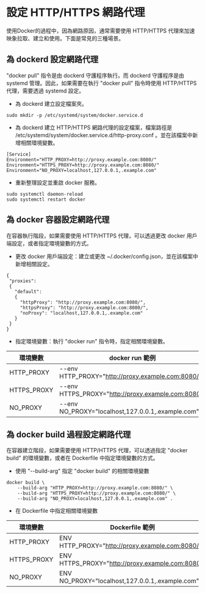 # 設定 HTTP/HTTPS 網路代理

使用Docker的過程中，因為網路原因，通常需要使用 HTTP/HTTPS 代理來加速映象拉取、建立和使用。下面是常見的三種場景。

## 為 dockerd 設定網路代理

"docker pull" 指令是由 dockerd 守護程序執行。而 dockerd 守護程序是由 systemd 管理。因此，如果需要在執行 "docker pull" 指令時使用 HTTP/HTTPS 代理，需要透過 systemd 設定。

- 為 dockerd 建立設定檔案夾。
```
sudo mkdir -p /etc/systemd/system/docker.service.d
```

- 為 dockerd 建立 HTTP/HTTPS 網路代理的設定檔案，檔案路徑是 /etc/systemd/system/docker.service.d/http-proxy.conf 。並在該檔案中新增相關環境變數。
```
[Service]
Environment="HTTP_PROXY=http://proxy.example.com:8080/"
Environment="HTTPS_PROXY=http://proxy.example.com:8080/"
Environment="NO_PROXY=localhost,127.0.0.1,.example.com"
```

- 重新整理設定並重啟 docker 服務。
```
sudo systemctl daemon-reload
sudo systemctl restart docker
```

## 為 docker 容器設定網路代理

在容器執行階段，如果需要使用 HTTP/HTTPS 代理，可以透過更改 docker 用戶端設定，或者指定環境變數的方式。

- 更改 docker 用戶端設定：建立或更改 ~/.docker/config.json，並在該檔案中新增相關設定。
```
{
 "proxies":
 {
   "default":
   {
     "httpProxy": "http://proxy.example.com:8080/",
     "httpsProxy": "http://proxy.example.com:8080/",
     "noProxy": "localhost,127.0.0.1,.example.com"
   }
 }
}
```

- 指定環境變數：執行 "docker run" 指令時，指定相關環境變數。

| 環境變數 |  docker run 範例 |
| -------- | ---------------- |
| HTTP_PROXY | --env HTTP_PROXY="http://proxy.example.com:8080/" |
| HTTPS_PROXY | --env HTTPS_PROXY="http://proxy.example.com:8080/" |
| NO_PROXY | --env NO_PROXY="localhost,127.0.0.1,.example.com" |

## 為 docker build 過程設定網路代理

在容器建立階段，如果需要使用 HTTP/HTTPS 代理，可以透過指定 "docker build" 的環境變數，或者在 Dockerfile 中指定環境變數的方式。

- 使用 "--build-arg" 指定 "docker build" 的相關環境變數
```
docker build \
    --build-arg "HTTP_PROXY=http://proxy.example.com:8080/" \
    --build-arg "HTTPS_PROXY=http://proxy.example.com:8080/" \
    --build-arg "NO_PROXY=localhost,127.0.0.1,.example.com" .
```

- 在 Dockerfile 中指定相關環境變數

| 環境變數 | Dockerfile 範例 |
| -------- | ---------------- |
| HTTP_PROXY | ENV HTTP_PROXY="http://proxy.example.com:8080/" |
| HTTPS_PROXY | ENV HTTPS_PROXY="http://proxy.example.com:8080/" |
| NO_PROXY | ENV NO_PROXY="localhost,127.0.0.1,.example.com" |

